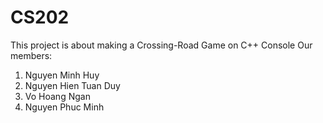 # CS202

This project is about making a Crossing-Road Game on C++ Console
Our members:
1. Nguyen Minh Huy
2. Nguyen Hien Tuan Duy
3. Vo Hoang Ngan
4. Nguyen Phuc Minh
